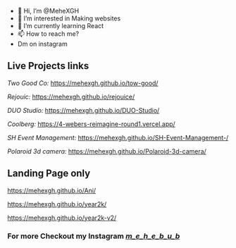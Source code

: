 - 👋 Hi, I’m @MeheXGH
- 👀 I’m interested in Making websites
- 🌱 I’m currently learning React
- 📫 How to reach me?
-  Dm on instagram
  

## Live Projects links

*Two Good Co:* https://mehexgh.github.io/tow-good/

*Rejouic:* https://mehexgh.github.io/rejouice/

*DUO Studio:* https://mehexgh.github.io/DUO-Studio/

*Coolberg:* https://4-webers-reimagine-round1.vercel.app/

*SH Event Management:* https://mehexgh.github.io/SH-Event-Management-/

*Polaroid 3d camera:* https://mehexgh.github.io/Polaroid-3d-camera/



## Landing Page only

https://mehexgh.github.io/Ani/

https://mehexgh.github.io/year2k/ 

https://mehexgh.github.io/year2k-v2/

### For more Checkout my Instagram [_m_e_h_e_b_u_b_](https://www.instagram.com/_m_e_h_e_b_u_b_/) 

<!---
- 💞️ I’m looking to collaborate on 
MeheXGH/MeheXGH is a ✨ special ✨ repository because its `README.md` (this file) appears on your GitHub profile.
You can click the Preview link to take a look at your changes.
--->
